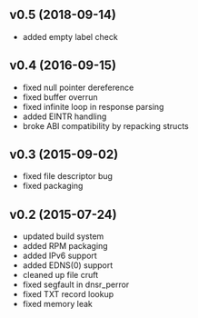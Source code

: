 ## v0.5 (2018-09-14)

* added empty label check

## v0.4 (2016-09-15)

* fixed null pointer dereference
* fixed buffer overrun
* fixed infinite loop in response parsing
* added EINTR handling
* broke ABI compatibility by repacking structs

## v0.3 (2015-09-02)

* fixed file descriptor bug
* fixed packaging

## v0.2 (2015-07-24)

* updated build system
* added RPM packaging
* added IPv6 support
* added EDNS(0) support
* cleaned up file cruft
* fixed segfault in dnsr_perror
* fixed TXT record lookup
* fixed memory leak
